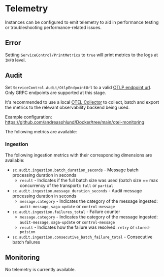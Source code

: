 # Telemetry

Instances can be configured to emit telemetry to aid in performance testing or troubleshooting performance-related issues.

## Error

Setting `ServiceControl/PrintMetrics` to `true` will print metrics to the logs at `INFO` level.

## Audit

Set `ServiceControl.Audit/OtlpEndpointUrl` to a valid [OTLP endpoint url](https://opentelemetry.io/docs/specs/otel/protocol/exporter/#configuration-options). Only GRPC endpoints are supported at this stage.

It's recommended to use a local [OTEL Collector](https://opentelemetry.io/docs/collector/) to collect, batch and export the metrics to the relevant observability backend being used.

Example configuration: https://github.com/andreasohlund/Docker/tree/main/otel-monitoring

The following metrics are available:

### Ingestion

The following ingestion metrics with their corresponding dimensions are available:

- `sc.audit.ingestion.batch_duration_seconds` - Message batch processing duration in seconds
  - `result` - Indicates if the full batch size was used (batch size == max concurrency of the transport): `full` or `partial`
- `sc.audit.ingestion.message_duration_seconds` - Audit message processing duration in seconds
  - `message.category` - Indicates the category of the message ingested: `audit-message`, `saga-update` or `control-message`
- `sc.audit.ingestion.failures_total` - Failure counter
  - `message.category` - Indicates the category of the message ingested: `audit-message`, `saga-update` or `control-message`
  - `result` - Indicates how the failure was resolved: `retry` or `stored-poision`
- `sc.audit.ingestion.consecutive_batch_failure_total` - Consecutive batch failures

## Monitoring

No telemetry is currently available.
